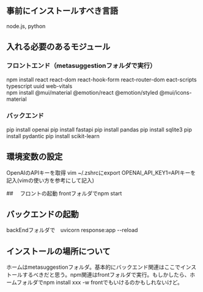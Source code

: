 ## 事前にインストールすべき言語
node.js, python
## 入れる必要のあるモジュール
### フロントエンド（metasuggestionフォルダで実行）
npm install react react-dom react-hook-form react-router-dom eact-scripts typescript uuid web-vitals  
npm install @mui/material @emotion/react @emotion/styled @mui/icons-material
### バックエンド
pip install openai
pip install fastapi
pip install pandas
pip install sqlite3
pip install pydantic
pip install scikit-learn

## 環境変数の設定
OpenAIのAPIキーを取得
vim ~/.zshrcにexport OPENAI_API_KEY1=APIキーを記入(vimの使い方を参考にして記入)

##　 フロントの起動
frontフォルダでnpm start

## バックエンドの起動
backEndフォルダで　uvicorn response:app --reload

## インストールの場所について
ホームはmetasuggestionフォルダ。基本的にバックエンド関連はここでインストールするべきだと思う。npm関連はfrontフォルダで実行。もしかしたら、ホームフォルダでnpm install xxx -w frontでもいけるのかもしれないけど。